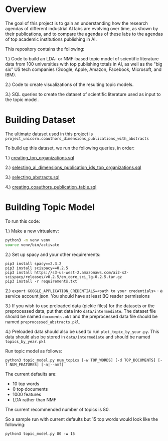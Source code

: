 # Overview

The goal of this project is to gain an understanding how the research agendas of different industrial AI labs are evolving over time, as shown by their publications, and
to compare the agendas of these labs to the agendas of top academic institutions publishing in AI.

This repository contains the following:

1.) Code to build an LDA- or NMF-based topic model of scientific
literature data from 100 universities with top publishing totals
in AI, as well as the "big six" US tech companies (Google, Apple,
Amazon, Facebook, Microsoft, and IBM).

2.) Code to create visualizations of the resulting topic models.

3.) SQL queries to create the dataset of scientific literature used as input to the topic model.

# Building Dataset

The ultimate dataset used in this project is `project_unicorn.coauthors_dimensions_publications_with_abstracts`

To build up this dataset, we run the following queries, in order:

1.) [creating_top_organizations.sql](sql/creating_top_organizations.sql)

2.) [selecting_ai_dimensions_publication_ids_top_organizations.sql](sql/selecting_ai_dimensions_publication_ids_top_organizations.sql)

3.) [selecting_abstracts.sql](sql/selecting_abstracts.sql)

4.) [creating_coauthors_publication_table.sql](sql/creating_coauthors_publication_table.sql)

# Building Topic Model

To run this code:

1.) Make a new virtualenv:
 
 ```bash
python3 -m venv venv
source venv/bin/activate
```

2.) Set up spacy and your other requirements:

```
pip3 install spacy==2.3.2
pip3 install scispacy==0.2.5
pip3 install https://s3-us-west-2.amazonaws.com/ai2-s2-scispacy/releases/v0.2.5/en_core_sci_lg-0.2.5.tar.gz
pip3 install -r requirements.txt
```

2.) `export GOOGLE_APPLICATION_CREDENTIALS=<path to your credentials>` - a service account json.
You should have at least BQ reader permissions

3.) If you wish to use preloaded data (pickle files) for the datasets
or the preprocessed data, put that data into `data/intermediate`. The dataset file
should be named `documents.okl` and the preprocessed data file should be
named `preprocessed_abstracts.pkl`.

4.) Preloaded data should also be used to run `plot_topic_by_year.py`. This data should
also be stored in `data/intermediate` and should be named `topics_by_year.pkl`

Run topic model as follows:

`python3 topic_model.py num_topics [-w TOP_WORDS] [-d TOP_DOCUMENTS] [-f NUM_FEATURES] [-n|--nmf]`

The current defaults are:
- 10 top words
- 0 top documents
- 1000 features
- LDA rather than NMF

The current recommended number of topics is 80.

So a sample run with current defaults but 15 top words would look like the following:

`python3 topic_model.py 80 -w 15`